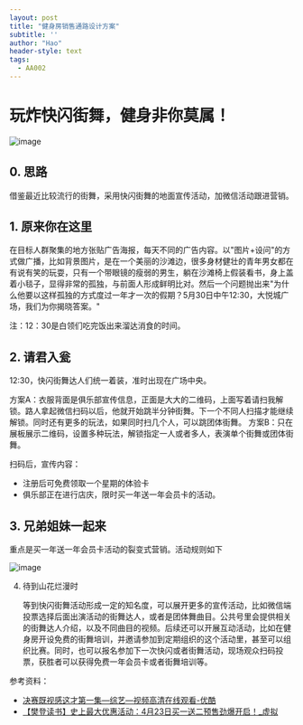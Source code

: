 ```yaml
---
layout: post
title: "健身房销售通路设计方案"
subtitle: ''
author: "Hao"
header-style: text
tags:
  - AA002
---
```




# 玩炸快闪街舞，健身非你莫属！

![image](https://upload-images.jianshu.io/upload_images/2924954-d5cf1be0b6a88e0b.png?imageMogr2/auto-orient/strip%7CimageView2/2/w/1240)


## 0. 思路
借鉴最近比较流行的街舞，采用快闪街舞的地面宣传活动，加微信活动跟进营销。

## 1. 原来你在这里

   在目标人群聚集的地方张贴广告海报，每天不同的广告内容。以"图片+设问"的方式做广播，比如背景图片，是在一个美丽的沙滩边，很多身材健壮的青年男女都在有说有笑的玩耍，只有一个带眼镜的瘦弱的男生，躺在沙滩椅上假装看书，身上盖着小毯子，显得非常的孤独，与前面人形成鲜明比对。然后一个问题抛出来"为什么他要以这样孤独的方式度过一年才一次的假期？5月30日中午12:30，大悦城广场，我们为你揭晓答案。"

注：12：30是白领们吃完饭出来溜达消食的时间。

## 2. 请君入瓮
   12:30，快闪街舞达人们统一着装，准时出现在广场中央。

   方案A：衣服背面是俱乐部宣传信息，正面是大大的二维码，上面写着请扫我解锁。路人拿起微信扫码以后，他就开始跳半分钟街舞。下一个不同人扫描才能继续解锁。同时还有更多的玩法，如果同时扫几个人，可以跳团体街舞。
   方案B：只在展板展示二维码，设置多种玩法，解锁指定一人或者多人，表演单个街舞或团体街舞。

   

   扫码后，宣传内容：

   - 注册后可免费领取一个星期的体验卡
   - 俱乐部正在进行店庆，限时买一年送一年会员卡的活动。

## 3. 兄弟姐妹一起来

   重点是买一年送一年会员卡活动的裂变式营销。活动规则如下

![image](https://upload-images.jianshu.io/upload_images/2924954-570263b3253b9b0b.png?imageMogr2/auto-orient/strip%7CimageView2/2/w/1240)



4. 待到山花烂漫时

   等到快闪街舞活动形成一定的知名度，可以展开更多的宣传活动，比如微信端投票选择后面出演活动的街舞达人，或者是团体舞曲目。公共号里会提供相关的街舞达人介绍，以及不同曲目的视频。后续还可以开展互动活动，比如在健身房开设免费的街舞培训，并邀请参加到定期组织的这个活动里，甚至可以组织比赛。同时，也可以报名参加下一次快闪或者街舞活动，现场观众扫码投票，获胜者可以获得免费一年会员卡或者街舞培训等。



参考资料：

- [决赛既视感这才第一集—综艺—视频高清在线观看-优酷](https://v.youku.com/v_show/id_XNDEyNDExMDIyNA==)
- [【樊登读书】史上最大优惠活动：4月23日买一送二预售劲爆开启！_虚拟](http://www.sohu.com/a/308289389_99923845)